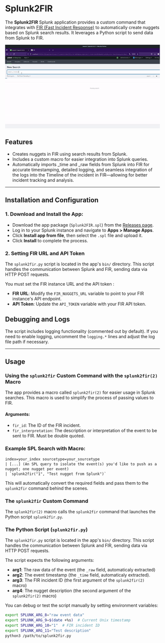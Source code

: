 # Splunk2FIR

The **Splunk2FIR** Splunk application provides a custom command that integrates with [FIR (Fast Incident Response)](https://github.com/certsocietegenerale/FIR) to automatically create nuggets based on Splunk search results. It leverages a Python script to send data from Splunk to FIR.

![alt-text](https://github.com/kilanmundera/Splunk2FIR/blob/main/Splunk2FIR.gif)

## Features
- Creates nuggets in FIR using search results from Splunk.
- Includes a custom macro for easier integration into Splunk queries.
- Automatically imports _time and _raw fields from Splunk into FIR for accurate timestamping, detailed logging, and seamless integration of the logs into the Timeline of the incident in FIR—allowing for better incident tracking and analysis. 

---
## Installation and Configuration
### 1. Download and Install the App:
- Download the app package (`Splunk2FIR.spl`) from the [Releases page](https://github.com/kilanmundera/Splunk2FIR/releases).
- Log in to your Splunk instance and navigate to **Apps > Manage Apps**.
- Click **Install app from file**, then select the `.spl` file and upload it.
- Click **Install** to complete the process.

### 2. Setting FIR URL and API Token
The `splunk2fir.py` script is located in the app's `bin/` directory. This script handles the communication between Splunk and FIR, sending data via HTTP POST requests.

You must set the FIR instance URL and the API token :

- **FIR URL**: Modify the `FIR_NUGGETS_URL` variable to point to your FIR instance's API endpoint.
- **API Token**: Update the `API_TOKEN` variable with your FIR API token.

## Debugging and Logs
The script includes logging functionality (commented out by default). If you need to enable logging, uncomment the `logging.*` lines and adjust the log file path if necessary.

---

## Usage
### **Using the `splunk2fir` Custom Command with the `splunk2fir(2)` Macro**

The app provides a macro called `splunk2fir(2)` for easier usage in Splunk searches. This macro is used to simplify the process of passing values to FIR.

#### Arguments:
- `fir_id`: The ID of the FIR incident.
- `fir_interpretation`: The description or interpretation of the event to be sent to FIR. Must be double quoted.


### Example SPL Search with Macro:
```spl
index=your_index sourcetype=your_sourcetype
| [...] (An SPL query to isolate the event(s) you'd like to push as a nugget; one nugget per event)
| `splunk2fir("1", "Test nugget from Splunk")`
```

This will automatically convert the required fields and pass them to the `splunk2fir` command behind the scenes.

### **The `splunk2fir` Custom Command**
The `splunk2fir(2)` macro calls the `splunk2fir` command that launches the Python script `splunk2fir.py`.

### The Python Script (`splunk2fir.py`)
The `splunk2fir.py` script is located in the app's `bin/` directory. This script handles the communication between Splunk and FIR, sending data via HTTP POST requests.

The script expects the following arguments:

- **arg1**: The raw data of the event (the `_raw` field, automaticaly extracted)
- **arg2**: The event timestamp (the `_time` field, automaticaly extracted).
- **arg3**: The FIR incident ID (the first argument of the `splunk2fir(2)` macro)
- **arg4**: The nugget description (the second argument of the `splunk2fir(2)` macro)

You can debug or test the script manually by setting environment variables:
```bash
export SPLUNK_ARG_8="raw event data"
export SPLUNK_ARG_9=$(date +%s)  # Current Unix timestamp
export SPLUNK_ARG_10="1"  # FIR incident ID
export SPLUNK_ARG_11="Test description"
python3 /path/to/splunk2fir.py
```
